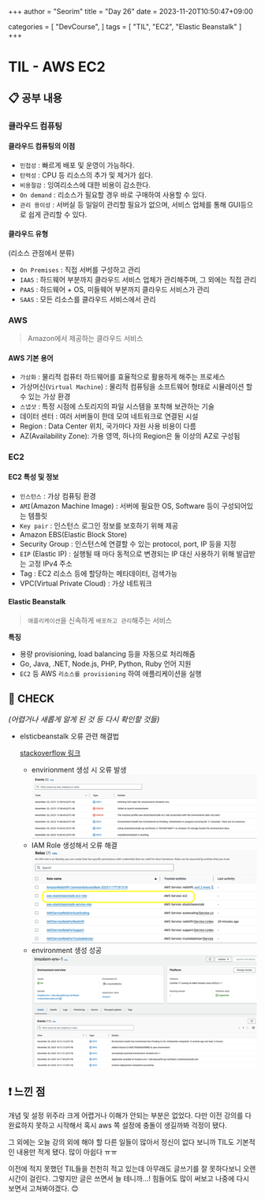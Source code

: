 +++
author = "Seorim"
title =  "Day 26"
date = 2023-11-20T10:50:47+09:00

categories = [
    "DevCourse",
]
tags = [
    "TIL", "EC2", "Elastic Beanstalk"
]
+++

# TIL - AWS EC2

## 📋 공부 내용

### 클라우드 컴퓨팅

#### 클라우드 컴퓨팅의 이점

-   `민첩성` : 빠르게 배포 및 운영이 가능하다.
-   `탄력성` : CPU 등 리소스의 추가 및 제거가 쉽다.
-   `비용절감` : 잉여리소스에 대한 비용이 감소한다.
-   `On demand` : 리소스가 필요할 경우 바로 구매하여 사용할 수 있다.
-   `관리 용이성` : 서버실 등 일일이 관리할 필요가 없으며, 서비스 업체를 통해 GUI등으로 쉽게 관리할 수 있다.

#### 클라우드 유형

(리소스 관점에서 분류)

-   `On Premises` : 직접 서버를 구성하고 관리
-   `IAAS` : 하드웨어 부분까지 클라우드 서비스 업체가 관리해주며, 그 외에는 직접 관리
-   `PAAS` : 하드웨어 + OS, 미들웨어 부분까지 클라우드 서비스가 관리
-   `SAAS` : 모든 리소스를 클라우드 서비스에서 관리

### AWS

> Amazon에서 제공하는 클라우드 서비스

#### AWS 기본 용어

-   `가상화` : 물리적 컴퓨터 하드웨어를 효율적으로 활용하게 해주는 프로세스
-   가상머신(`Virtual Machine`) : 물리적 컴퓨팅을 소프트웨어 형태로 시뮬레이션 할 수 있는 가상 환경
-   `스냅샷` : 특정 시점에 스토리지의 파일 시스템을 포착해 보관하는 기술
-   데이터 센터 : 여러 서버들이 한데 모여 네트워크로 연결된 시설
-   Region : Data Center 위치, 국가마다 자원 사용 비용이 다름
-   AZ(Availability Zone): 가용 영역, 하나의 Region은 둘 이상의 AZ로 구성됨

### EC2

#### EC2 특성 및 정보

-   `인스턴스` : 가상 컴퓨팅 환경
-   `AMI`(Amazon Machine Image) : 서버에 필요한 OS, Software 등이 구성되어있는 템플릿
-   `Key pair` : 인스턴스 로그인 정보를 보호하기 위해 제공
-   Amazon EBS(Elastic Block Store)
-   Security Group : 인스턴스에 연결할 수 있는 protocol, port, IP 등을 지정
-   `EIP` (Elastic IP) : 실행될 때 마다 동적으로 변경되는 IP 대신 사용하기 위해 발급받는 고정 IPv4 주소
-   Tag : EC2 리소스 등에 할당하는 메타데이터, 검색가능
-   VPC(Virtual Private Cloud) : 가상 네트워크

#### Elastic Beanstalk

> `애플리케이션`을 신속하게 `배포하고 관리`해주는 서비스

**특징**

-   용량 provisioning, load balancing 등을 자동으로 처리해줌
-   Go, Java, .NET, Node.js, PHP, Python, Ruby 언어 지원
-   `EC2` 등 AWS `리소스를 provisioning` 하여 애플리케이션을 실행

## 👀 CHECK

_<span style = "font-size:15px">(어렵거나 새롭게 알게 된 것 등 다시 확인할 것들)</span>_

-   elsticbeanstalk 오류 관련 해결법

    [stackoverflow 링크](https://stackoverflow.com/questions/30790666/error-with-not-existing-instance-profile-while-trying-to-get-a-django-project-ru)

    -   envirionment 생성 시 오류 발생
        ![](day-26-1.png)
    -   IAM Role 생성해서 오류 해결
        ![](day-26-2.png)
    -   environment 생성 성공
        ![](day-26-3.png)

## ❗ 느낀 점

개념 및 설정 위주라 크게 어렵거나 이해가 안되는 부분은 없었다. 다만 이전 강의를 다 완료하지 못하고 시작해서 혹시 aws 쪽 설정에 충돌이 생길까봐 걱정이 됐다.

그 외에는 오늘 강의 외에 해야 할 다른 일들이 많아서 정신이 없다 보니까 TIL도 기본적인 내용만 적게 됐다. 많이 아쉽다 ㅠㅠ

이전에 적지 못했던 TIL들을 천천히 적고 있는데 아무래도 글쓰기를 잘 못하다보니 오랜 시간이 걸린다. 그렇지만 글은 쓰면서 늘 테니까...! 힘들어도 많이 써보고 나중에 다시 보면서 고쳐봐야겠다. 😊
